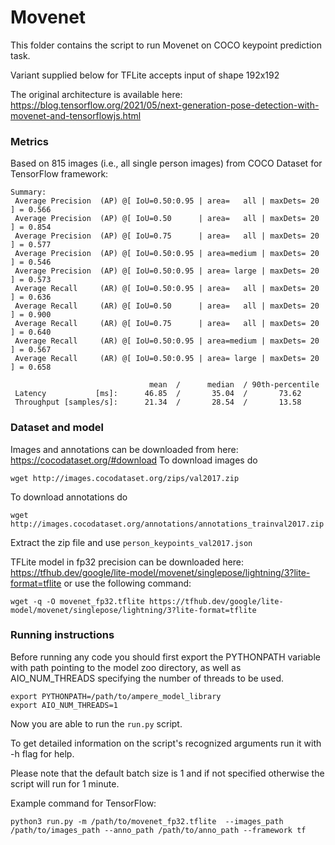 # Movenet

This folder contains the script to run Movenet on COCO keypoint prediction task.

Variant supplied below for TFLite accepts input of shape 192x192

The original architecture is available here: https://blog.tensorflow.org/2021/05/next-generation-pose-detection-with-movenet-and-tensorflowjs.html

### Metrics

Based on 815 images (i.e., all single person images) from COCO Dataset for TensorFlow framework:

```
Summary: 
 Average Precision  (AP) @[ IoU=0.50:0.95 | area=   all | maxDets= 20 ] = 0.566
 Average Precision  (AP) @[ IoU=0.50      | area=   all | maxDets= 20 ] = 0.854
 Average Precision  (AP) @[ IoU=0.75      | area=   all | maxDets= 20 ] = 0.577
 Average Precision  (AP) @[ IoU=0.50:0.95 | area=medium | maxDets= 20 ] = 0.546
 Average Precision  (AP) @[ IoU=0.50:0.95 | area= large | maxDets= 20 ] = 0.573
 Average Recall     (AR) @[ IoU=0.50:0.95 | area=   all | maxDets= 20 ] = 0.636
 Average Recall     (AR) @[ IoU=0.50      | area=   all | maxDets= 20 ] = 0.900
 Average Recall     (AR) @[ IoU=0.75      | area=   all | maxDets= 20 ] = 0.640
 Average Recall     (AR) @[ IoU=0.50:0.95 | area=medium | maxDets= 20 ] = 0.567
 Average Recall     (AR) @[ IoU=0.50:0.95 | area= large | maxDets= 20 ] = 0.658

                               mean  /      median  / 90th-percentile
 Latency           [ms]:      46.85  /       35.04  /       73.62
 Throughput [samples/s]:      21.34  /       28.54  /       13.58

```

### Dataset and model

Images and annotations can be downloaded from here: https://cocodataset.org/#download
To download images do 
```
wget http://images.cocodataset.org/zips/val2017.zip
```
To download annotations do
```
wget http://images.cocodataset.org/annotations/annotations_trainval2017.zip
```
Extract the zip file and use ```person_keypoints_val2017.json```

TFLite model in fp32 precision can be downloaded here: https://tfhub.dev/google/lite-model/movenet/singlepose/lightning/3?lite-format=tflite or use the following command:
```
wget -q -O movenet_fp32.tflite https://tfhub.dev/google/lite-model/movenet/singlepose/lightning/3?lite-format=tflite
```

### Running instructions

Before running any code you should first export the PYTHONPATH variable with path pointing to the model zoo directory,
as well as AIO_NUM_THREADS specifying the number of threads to be used.

```
export PYTHONPATH=/path/to/ampere_model_library
export AIO_NUM_THREADS=1
```

Now you are able to run the ```run.py``` script. 

To get detailed information on the script's recognized arguments run it with -h flag for help.

Please note that the default batch size is 1 and if not specified otherwise the script will run for 1 minute.

Example command for TensorFlow: 

```
python3 run.py -m /path/to/movenet_fp32.tflite  --images_path /path/to/images_path --anno_path /path/to/anno_path --framework tf
```
